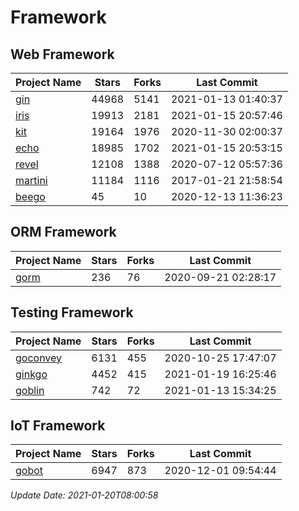 # Framework

## Web Framework
| Project Name | Stars | Forks | Last Commit |
| ------------ | ----- | ----- | ----------- |
| [gin](https://github.com/gin-gonic/gin) | 44968 | 5141 | 2021-01-13 01:40:37 |
| [iris](https://github.com/kataras/iris) | 19913 | 2181 | 2021-01-15 20:57:46 |
| [kit](https://github.com/go-kit/kit) | 19164 | 1976 | 2020-11-30 02:00:37 |
| [echo](https://github.com/labstack/echo) | 18985 | 1702 | 2021-01-15 20:53:15 |
| [revel](https://github.com/revel/revel) | 12108 | 1388 | 2020-07-12 05:57:36 |
| [martini](https://github.com/go-martini/martini) | 11184 | 1116 | 2017-01-21 21:58:54 |
| [beego](https://github.com/astaxie/beego) | 45 | 10 | 2020-12-13 11:36:23 |

## ORM Framework
| Project Name | Stars | Forks | Last Commit |
| ------------ | ----- | ----- | ----------- |
| [gorm](https://github.com/jinzhu/gorm) | 236 | 76 | 2020-09-21 02:28:17 |

## Testing Framework
| Project Name | Stars | Forks | Last Commit |
| ------------ | ----- | ----- | ----------- |
| [goconvey](https://github.com/smartystreets/goconvey) | 6131 | 455 | 2020-10-25 17:47:07 |
| [ginkgo](https://github.com/onsi/ginkgo) | 4452 | 415 | 2021-01-19 16:25:46 |
| [goblin](https://github.com/franela/goblin) | 742 | 72 | 2021-01-13 15:34:25 |

## IoT Framework
| Project Name | Stars | Forks | Last Commit |
| ------------ | ----- | ----- | ----------- |
| [gobot](https://github.com/hybridgroup/gobot) | 6947 | 873 | 2020-12-01 09:54:44 |

*Update Date: 2021-01-20T08:00:58*